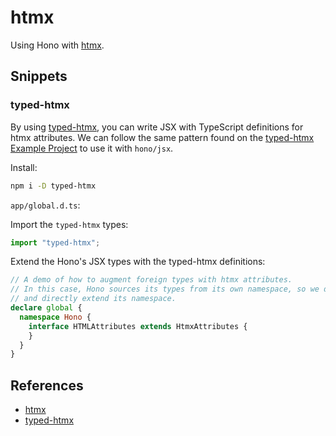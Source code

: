 # htmx

Using Hono with [htmx](https://htmx.org/).

## Snippets

### typed-htmx

By using [typed-htmx](https://github.com/Desdaemon/typed-htmx), you can write JSX with TypeScript definitions for htmx attributes.
We can follow the same pattern found on the [typed-htmx Example Project](https://github.com/Desdaemon/typed-htmx/blob/main/example/src/types.d.ts) to use it with `hono/jsx`.

Install:

```sh
npm i -D typed-htmx
```

`app/global.d.ts`:

Import the `typed-htmx` types:

```ts
import "typed-htmx";
```

Extend the Hono's JSX types with the typed-htmx definitions:

```ts
// A demo of how to augment foreign types with htmx attributes.
// In this case, Hono sources its types from its own namespace, so we do the same
// and directly extend its namespace.
declare global {
  namespace Hono {
    interface HTMLAttributes extends HtmxAttributes {
    }
  }
}
```

## References

- [htmx](https://htmx.org/)
- [typed-htmx](https://github.com/Desdaemon/typed-htmx)

